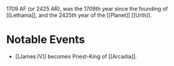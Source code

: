 1709 AF (or 2425 AR), was the 1709th year since the founding of [[Lethania]], and the 2425th year of the [[Planet]] [[Urth]].

# Notable Events
- [[James IV]] becomes Priest-King of [[Arcadia]].